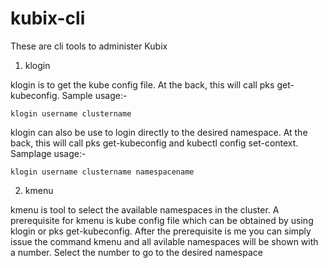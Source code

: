 # kubix-cli
These are cli tools to administer Kubix

1. klogin

klogin is  to get the kube config file. At the back, this will call pks get-kubeconfig. Sample usage:-
```
klogin username clustername
``` 

klogin can also be use to login directly to the desired namespace. At the back, this will call pks get-kubeconfig and kubectl config set-context. Samplage usage:-
```
klogin username clustername namespacename
```


2. kmenu

kmenu is tool to select the available namespaces in the cluster. A prerequisite for kmenu is kube config file which can be obtained by using klogin or pks get-kubeconfig. After the prerequisite is me you can simply issue the command kmenu and all avilable namespaces will be shown with a number. Select the number to go to the desired namespace


